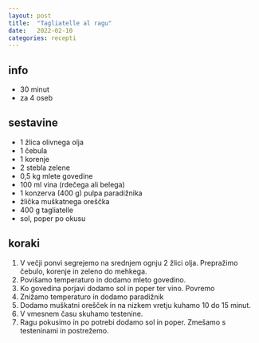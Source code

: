 ```yaml
---
layout: post
title:  "Tagliatelle al ragu"
date:   2022-02-10
categories: recepti
---
```

## info  
  * 30 minut
  * za 4 oseb

## sestavine
  * 1 žlica olivnega olja 
  * 1 čebula
  * 1 korenje
  * 2 stebla zelene
  * 0,5 kg mlete govedine
  * 100 ml vina (rdečega ali belega)
  * 1 konzerva (400 g) pulpa paradižnika 
  * žlička muškatnega oreščka 
  * 400 g tagliatelle 
  * sol, poper po okusu

## koraki
  1. V večji ponvi segrejemo na srednjem ognju 2 žlici olja. Prepražimo čebulo, korenje in zeleno do mehkega.
  2. Povišamo temperaturo in dodamo mleto govedino.
  3. Ko govedina porjavi dodamo sol in poper ter vino. Povremo
  4. Znižamo temperaturo in dodamo paradižnik
  5. Dodamo muškatni orešček in na nizkem vretju kuhamo 10 do 15 minut.
  6. V vmesnem času skuhamo testenine.
  7. Ragu pokusimo in po potrebi dodamo sol in poper. Zmešamo s testeninami in postrežemo.
